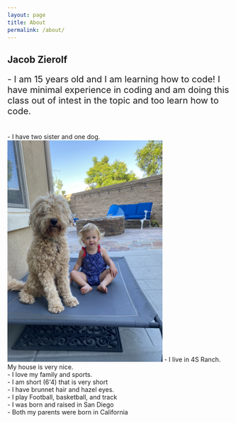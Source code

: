 ```yaml
---
layout: page
title: About
permalink: /about/
---
```


## Jacob Zierolf

<p style="font-size: 20px;">- I am 15 years old and I am learning how to code! I have minimal experience in coding and am doing this class out of intest in the topic and too learn how to code. </p> <br> 
- I have two sister and one dog. <br>

<img src="../images/dogbaby.jpg" width="350px" height="500px">
- I live in 4S Ranch. My house is very nice. <br>
- I love my family and sports.<br>
- I am short (6'4) that is very short <br>
- I have brunnet hair and hazel eyes. <br>
- I play Football, basketball, and track <br>
- I was born and raised in San Diego <br>
- Both my parents were born in California <br>


